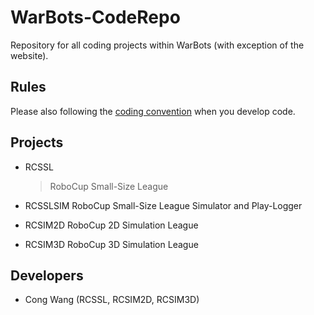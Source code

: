 WarBots-CodeRepo
================

Repository for all coding projects within WarBots (with exception of the website).

Rules
-----
Please also following the [coding convention](https://github.com/uWaterloo-IEEE-StudentBranch/WarBots-CodeRepo/blob/master/CodingConvention.md) when you develop code.

Projects
--------
+ RCSSL
    > RoboCup Small-Size League
    
+ RCSSLSIM
    RoboCup Small-Size League Simulator and Play-Logger
+ RCSIM2D
    RoboCup 2D Simulation League
+ RCSIM3D
    RoboCup 3D Simulation League

Developers
----------
+ Cong Wang (RCSSL, RCSIM2D, RCSIM3D)
